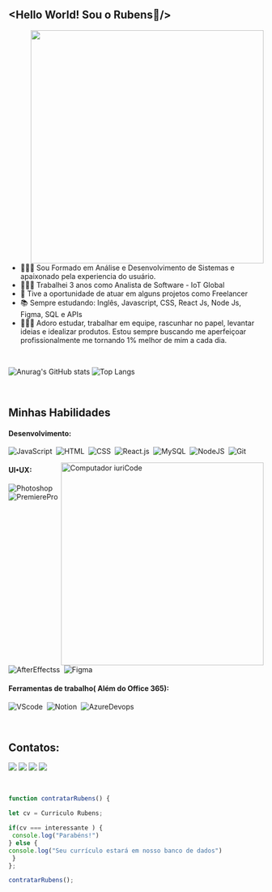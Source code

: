 ## <Hello World! Sou o Rubens👋/>
<img align="right" height="460em" src="https://raw.githubusercontent.com/gist/Rubens-Dev-UIUX/58f9fc0779533b891e44091d7f5ae31a/raw/0bfdbcb34f565eeb393efba3344186bf1e8a4ef8/githubcard.svg"/>

- 👨🏽‍🎓 Sou Formado em Análise e Desenvolvimento de Sistemas e apaixonado pela experiencia do usuário.
- 👨🏽‍💻 Trabalhei 3 anos como Analista de Software - IoT Global 
- 📁 Tive a oportunidade de atuar em alguns projetos como Freelancer
- 📚 Sempre estudando: Inglês, Javascript, CSS, React Js, Node Js, Figma, SQL e APIs
- 🧑🏽‍🦱 Adoro estudar, trabalhar em equipe, rascunhar no papel, levantar ideias e idealizar produtos. Estou sempre buscando me aperfeiçoar profissionalmente me tornando 1% melhor de mim a cada dia.

&nbsp;
&nbsp;

![Anurag's GitHub stats](https://github-readme-stats.vercel.app/api?username=Rubens-Dev-UIUX&show_icons=true&theme=tokyonight)
![Top Langs](https://github-readme-stats-nine-rho-58.vercel.app/api/top-langs/?username=Rubens-Dev-UIUX&layout=compact&show_icons=true&theme=tokyonight)

&nbsp;
&nbsp;

## Minhas Habilidades

#### Desenvolvimento:

![JavaScript](https://img.shields.io/badge/JavaScript-F7DF1E?style=for-the-badge&logo=javascript&logoColor=black)&nbsp;
![HTML](https://img.shields.io/badge/HTML5-E34F26?style=for-the-badge&logo=html5&logoColor=white)&nbsp;
![CSS](https://img.shields.io/badge/CSS3-1572B6?style=for-the-badge&logo=css3&logoColor=white)&nbsp;
![React.js](https://img.shields.io/badge/React-20232A?style=for-the-badge&logo=react&logoColor=61DAFB)&nbsp;
![MySQL](https://img.shields.io/badge/MySQL-00000F?style=for-the-badge&logo=mysql&logoColor=white)&nbsp;
![NodeJS](https://img.shields.io/badge/Node.js-43853D?style=for-the-badge&logo=node.js&logoColor=white)&nbsp;
![Git](https://img.shields.io/badge/GIT-E44C30?style=for-the-badge&logo=git&logoColor=white)&nbsp;

<img src="https://raw.githubusercontent.com/MicaelliMedeiros/micaellimedeiros/master/image/computer-illustration.png" min-width="400px" max-width="400px" width="400px" align="right" alt="Computador iuriCode">

#### UI•UX:

![Photoshop](https://img.shields.io/badge/Adobe%20Photoshop-31A8FF?style=for-the-badge&logo=Adobe%20Photoshop&logoColor=black)&nbsp;
![PremierePro](https://img.shields.io/badge/Adobe%20Premiere%20Pro-9999FF?style=for-the-badge&logo=Adobe%20Premiere%20Pro&logoColor=white)&nbsp;
![AfterEffectss](https://img.shields.io/badge/Adobe%20after%20affects-CF96FD?style=for-the-badge&logo=Adobe%20after%20effects&logoColor=393665)&nbsp;
![Figma](https://img.shields.io/badge/Figma-F24E1E?style=for-the-badge&logo=figma&logoColor=white)&nbsp;

#### Ferramentas de trabalho( Além do Office 365):

![VScode](https://img.shields.io/badge/vscode-4285F4?style=for-the-badge&logo=vscode&logoColor=white)&nbsp;
![Notion](https://img.shields.io/badge/Notion-000000?style=for-the-badge&logo=notion&logoColor=white)&nbsp;
![AzureDevops](https://img.shields.io/badge/Azure_DevOps-0078D7?style=for-the-badge&logo=azure-devops&logoColor=white)&nbsp;

&nbsp;
&nbsp;

## Contatos:
<div>
  <a href="https://www.linkedin.com/in/rubens-uiux/" target="_blank"><img src="https://img.shields.io/badge/LinkedIn-0077B5?style=for-the-badge&logo=linkedin&logoColor=white" target="_blank"></a>
  <a href="https://www.behance.net/rubens-uiux" target="_blank"><img src="https://img.shields.io/badge/-Behance-black?style=for-the-badge&logo=behance&logoColor=white" target="_blank"></a>
  <a href = "mailto:rubens.bnascimento74@gmail.com"><img src="https://img.shields.io/badge/-Gmail-%23333?style=for-the-badge&logo=gmail&logoColor=white" target="_blank"></a>
  <a href = "https://api.whatsapp.com/send?phone=5511984896117&text=Ol%C3%A1%20Rubens,%20Tudo%20bem?"><img src="https://img.shields.io/badge/WhatsApp-25D366?style=for-the-badge&logo=whatsapp&logoColor=white" target="_blank"></a>
  
</div>

&nbsp;
&nbsp;

<!-- ![Snake animation](https://github.com/Rubens-Dev-UIUX/Rubens-Dev-UIUX/blob/output/github-contribution-grid-snake.svg)* -->

```javascript
function contratarRubens() {

let cv = Curriculo Rubens;

if(cv === interessante ) {
 console.log("Parabéns!")
} else {
console.log("Seu currículo estará em nosso banco de dados")
 }
};

contratarRubens();

```
